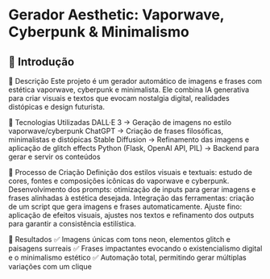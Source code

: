 # Gerador Aesthetic: Vaporwave, Cyberpunk & Minimalismo

## 🚀 Introdução

📒 Descrição
Este projeto é um gerador automático de imagens e frases com estética vaporwave, cyberpunk e minimalista. Ele combina IA generativa para criar visuais e textos que evocam nostalgia digital, realidades distópicas e design futurista.

🤖 Tecnologias Utilizadas
DALL·E 3 → Geração de imagens no estilo vaporwave/cyberpunk
ChatGPT → Criação de frases filosóficas, minimalistas e distópicas
Stable Diffusion → Refinamento das imagens e aplicação de glitch effects
Python (Flask, OpenAI API, PIL) → Backend para gerar e servir os conteúdos

🧐 Processo de Criação
Definição dos estilos visuais e textuais: estudo de cores, fontes e composições icônicas do vaporwave e cyberpunk.
Desenvolvimento dos prompts: otimização de inputs para gerar imagens e frases alinhadas à estética desejada.
Integração das ferramentas: criação de um script que gera imagens e frases automaticamente.
Ajuste fino: aplicação de efeitos visuais, ajustes nos textos e refinamento dos outputs para garantir a consistência estilística.

🚀 Resultados
✅ Imagens únicas com tons neon, elementos glitch e paisagens surreais
✅ Frases impactantes evocando o existencialismo digital e o minimalismo estético
✅ Automação total, permitindo gerar múltiplas variações com um clique



